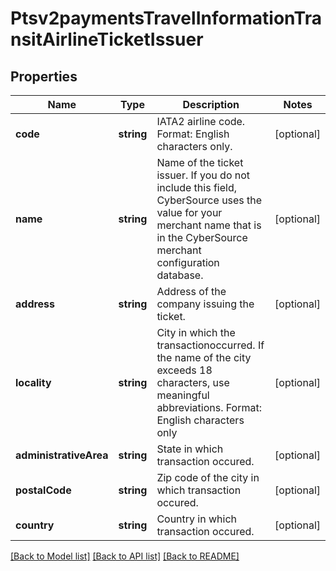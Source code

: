 # Ptsv2paymentsTravelInformationTransitAirlineTicketIssuer

## Properties
Name | Type | Description | Notes
------------ | ------------- | ------------- | -------------
**code** | **string** | IATA2 airline code. Format: English characters only. | [optional] 
**name** | **string** | Name of the ticket issuer. If you do not include this field, CyberSource uses the value for your merchant name that is in the CyberSource merchant configuration database. | [optional] 
**address** | **string** | Address of the company issuing the ticket. | [optional] 
**locality** | **string** | City in which the transactionoccurred. If the name of the city exceeds 18 characters, use meaningful abbreviations. Format: English characters only | [optional] 
**administrativeArea** | **string** | State in which transaction occured. | [optional] 
**postalCode** | **string** | Zip code of the city in which transaction occured. | [optional] 
**country** | **string** | Country in which transaction occured. | [optional] 

[[Back to Model list]](../README.md#documentation-for-models) [[Back to API list]](../README.md#documentation-for-api-endpoints) [[Back to README]](../README.md)


